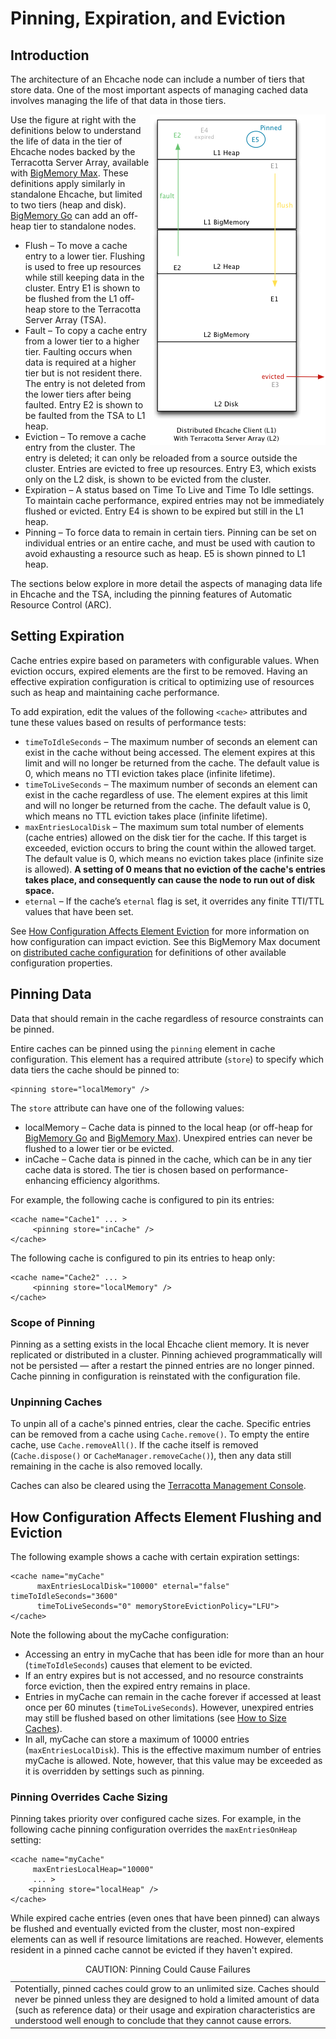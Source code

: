 ---
---
# Pinning, Expiration, and Eviction

 

## Introduction
The architecture of an Ehcache node can include a number of tiers that store data. One of the most important aspects of managing cached data involves managing the life of that data in those tiers.

<img style="float:right" src="/images/documentation/data-life-elements.png" />

Use the figure at right with the definitions below to understand the life of data in the tier of Ehcache nodes backed by the Terracotta Server Array, available with [BigMemory Max](http://terracotta.org/products/bigmemorymax). These definitions apply similarly in standalone Ehcache, but limited to two tiers (heap and disk). [BigMemory Go](http://terracotta.org/products/bigmemorymax) can add an off-heap tier to standalone nodes.

* Flush &ndash; To move a cache entry to a lower tier. Flushing is used to free up resources while still keeping data in the cluster. Entry E1 is shown to be flushed from the L1 off-heap store to the Terracotta Server Array (TSA).
* Fault &ndash; To copy a cache entry from a lower tier to a higher tier. Faulting occurs when data is required at a higher tier but is not resident there. The entry is not deleted from the lower tiers after being faulted. Entry E2 is shown to be faulted from the TSA to L1 heap.
* Eviction &ndash; To remove a cache entry from the cluster. The entry is deleted; it can only be reloaded from a source outside the cluster. Entries are evicted to free up resources. Entry E3, which exists only on the L2 disk, is shown to be evicted from the cluster.
* Expiration &ndash; A status based on Time To Live and Time To Idle settings. To maintain cache performance, expired entries  may not be immediately flushed or evicted. Entry E4 is shown to be expired but still in the L1 heap.
* Pinning &ndash; To force data to remain in certain tiers. Pinning can be set on individual entries or an entire cache, and must be used with caution to avoid exhausting a resource such as heap. E5 is shown pinned to L1 heap.


The sections below explore in more detail the aspects of managing data life in Ehcache and the TSA, including the pinning features of Automatic Resource Control (ARC).

## Setting Expiration <a name="24283"/>
Cache entries expire based on parameters with configurable values. When eviction occurs, expired elements are the first to be removed. Having an effective expiration configuration is critical to optimizing use of resources such as heap and maintaining cache performance.

To add expiration, edit the values of the following `<cache>` attributes and tune these values based on results of performance tests:

* `timeToIdleSeconds` &ndash; The maximum number of seconds an element can exist in the cache without being accessed. The element expires at this limit and will no longer be returned from the cache. The default value is 0, which means no TTI eviction takes place (infinite lifetime).
* `timeToLiveSeconds` &ndash; The maximum number of seconds an element can exist in the cache regardless of use. The element expires at this limit and will no longer be returned from the cache. The default value is 0, which means no TTL eviction takes place (infinite lifetime).
* `maxEntriesLocalDisk` &ndash; The maximum sum total number of elements (cache entries) allowed on the disk tier for the cache. If this target is exceeded, eviction occurs to bring the count within the allowed target. The default value is 0, which means no eviction takes place (infinite size is allowed). **A setting of 0 means that no eviction of the cache's entries takes place, and consequently can cause the node to run out of disk space.**
* `eternal` &ndash;  If the cache’s `eternal` flag is set, it overrides any finite TTI/TTL values that have been set.

See [How Configuration Affects Element Eviction](#30343) for more information on how configuration can impact eviction. See this BigMemory Max document on [distributed cache configuration](http://terracotta.org/documentation/2.7/4.0/bigmemorymax/configuration/distributed-configuration) for definitions of other available configuration properties.


## Pinning Data

Data that should remain in the cache regardless of resource constraints can be pinned. 

Entire caches can be pinned using the `pinning` element in cache configuration. This element has a required attribute (`store`) to specify which data tiers the cache should be pinned to:

    <pinning store="localMemory" />
    
The `store` attribute can have one of the following values:

* localMemory &ndash; Cache data is pinned to the local heap (or off-heap for [BigMemory Go](http://terracotta.org/products/bigmemorygo) and [BigMemory Max](http://terracotta.org/products/bigmemorymax)). Unexpired entries can never be flushed to a lower tier or be evicted.
* inCache &ndash; Cache data is pinned in the cache, which can be in any tier cache data is stored. The tier is chosen based on performance-enhancing efficiency algorithms.

For example, the following cache is configured to pin its entries:

    <cache name="Cache1" ... >
         <pinning store="inCache" />
    </cache>

The following cache is configured to pin its entries to heap only:

    <cache name="Cache2" ... >
         <pinning store="localMemory" />
    </cache>


### Scope of Pinning
Pinning as a setting exists in the local Ehcache client memory. It is never replicated or distributed in a cluster. Pinning achieved programmatically will not be persisted &mdash; after a restart the pinned entries are no longer pinned. Cache pinning in configuration is reinstated with the configuration file.

### Unpinning Caches
To unpin all of a cache's pinned entries, clear the cache. Specific entries can be removed from a cache using `Cache.remove()`. To empty the entire cache, use `Cache.removeAll()`. If the cache itself is removed (`Cache.dispose()` or `CacheManager.removeCache()`), then any data still remaining in the cache is also removed locally.

Caches can also be cleared using the [Terracotta Management Console](http://www.terracotta.org/documentation/2.7/4.0/tms/tms).

## How Configuration Affects Element Flushing and Eviction <a name="30343"/>
The following example shows a cache with certain expiration settings:

    <cache name="myCache"
          maxEntriesLocalDisk="10000" eternal="false" timeToIdleSeconds="3600"
          timeToLiveSeconds="0" memoryStoreEvictionPolicy="LFU">
    </cache>

Note the following about the myCache configuration:

* Accessing an entry in myCache that has been idle for more than an hour (`timeToIdleSeconds`) causes that element to be evicted.
* If an entry expires but is not accessed, and no resource constraints force eviction, then the expired entry remains in place.
* Entries in myCache can remain in the cache forever if accessed at least once per 60 minutes (`timeToLiveSeconds`). However, unexpired entries may still be flushed based on  other limitations (see [How to Size Caches](/documentation/2.7/configuration/cache-size)).
* In all, myCache can store a maximum of 10000 entries (`maxEntriesLocalDisk`). This is the effective maximum number of entries myCache is allowed. Note, however, that this value may be exceeded as it is overridden by settings such as pinning.

### Pinning Overrides Cache Sizing
Pinning takes priority over configured cache sizes. For example, in the following cache  pinning configuration overrides the `maxEntriesOnHeap` setting:

    <cache name="myCache"
         maxEntriesLocalHeap="10000"
         ... >
        <pinning store="localHeap" />
    </cache>

While expired cache entries (even ones that have been pinned) can always be flushed and eventually evicted from the cluster, most non-expired elements can as well if resource limitations are reached. However, elements resident in a pinned cache cannot be evicted if they haven't expired.


<table markdown="1">
<caption>CAUTION: Pinning Could Cause Failures</caption>
<tr><td>
Potentially, pinned caches could grow to an unlimited size. Caches should never be pinned unless they are designed to hold a limited amount of data (such as reference data) or their usage and expiration characteristics are understood well enough to conclude that they cannot cause errors. 
</td></tr>
</table>
